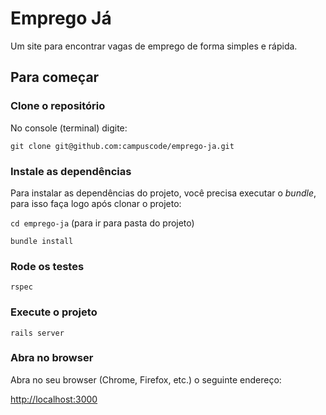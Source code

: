 # Emprego Já

Um site para encontrar vagas de emprego de forma simples e rápida.

## Para começar

### Clone o repositório

No console (terminal) digite:

`git clone git@github.com:campuscode/emprego-ja.git`

### Instale as dependências

Para instalar as dependências do projeto, você precisa executar o _bundle_, para
isso faça logo após clonar o projeto:

`cd emprego-ja` (para ir para pasta do projeto)

`bundle install`

### Rode os testes

`rspec`

### Execute o projeto

`rails server`


### Abra no browser

Abra no seu browser (Chrome, Firefox, etc.) o seguinte endereço:

[http://localhost:3000](http://localhost:3000)


[cc_link]:http://www.campuscode.com.br
